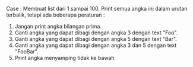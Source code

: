 Case :
Membuat list dari 1 sampai 100. Print semua angka ini dalam urutan terbalik, tetapi ada beberapa peraturan : 
1. Jangan print angka bilangan prima.
2. Ganti angka yang dapat dibagi dengan angka 3 dengan text "Foo".
3. Ganti angka yang dapat dibagi dengan angka 5 dengan text "Bar".
4. Ganti angka yang dapat dibagi dengan angka 3 dan 5 dengan text "FooBar".
5. Print angka menyamping tidak ke bawah
